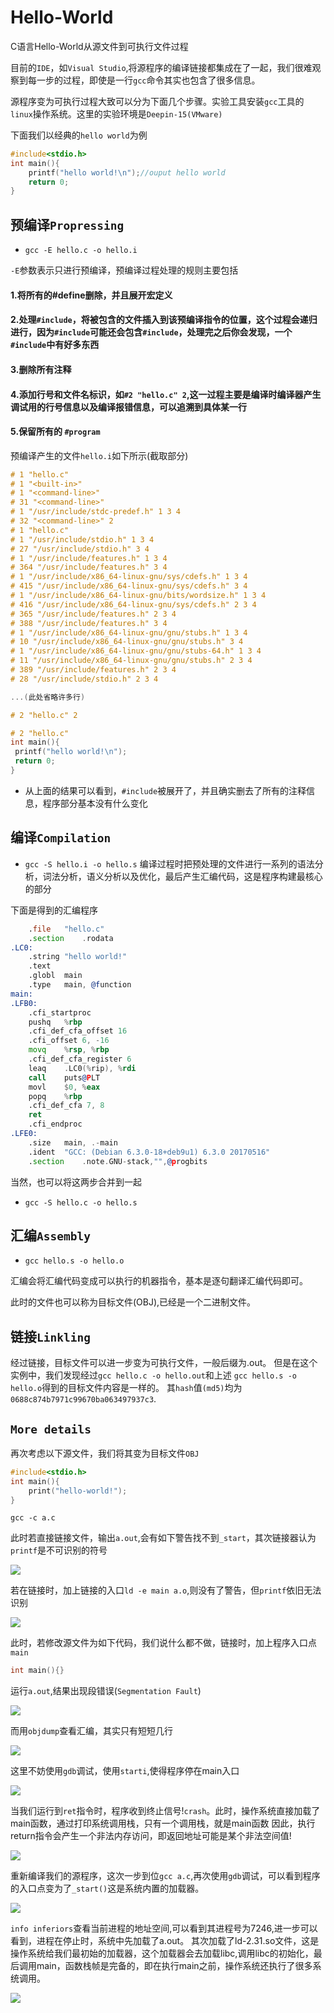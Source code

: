 # Hello-World
C语言Hello-World从源文件到可执行文件过程

目前的`IDE`，如`Visual Studio`,将源程序的编译链接都集成在了一起，我们很难观察到每一步的过程，即使是一行`gcc`命令其实也包含了很多信息。

源程序变为可执行过程大致可以分为下面几个步骤。实验工具安装`gcc`工具的`linux`操作系统。这里的实验环境是`Deepin-15(VMware)`

下面我们以经典的`hello world`为例
```C
#include<stdio.h>
int main(){
	printf("hello world!\n");//ouput hello world
	return 0;
}
```
## 预编译`Propressing`
* `gcc -E hello.c -o hello.i`

`-E`参数表示只进行预编译，预编译过程处理的规则主要包括
#### 1.将所有的#define删除，并且展开宏定义
#### 2.处理`#include`，将被包含的文件插入到该预编译指令的位置，这个过程会递归进行，因为`#include`可能还会包含`#include`，处理完之后你会发现，一个`#include`中有好多东西
#### 3.删除所有注释
#### 4.添加行号和文件名标识，如`#2 "hello.c" 2`,这一过程主要是编译时编译器产生调试用的行号信息以及编译报错信息，可以追溯到具体某一行
#### 5.保留所有的 `#program`
预编译产生的文件`hello.i`如下所示(截取部分)
```C
# 1 "hello.c"
# 1 "<built-in>"
# 1 "<command-line>"
# 31 "<command-line>"
# 1 "/usr/include/stdc-predef.h" 1 3 4
# 32 "<command-line>" 2
# 1 "hello.c"
# 1 "/usr/include/stdio.h" 1 3 4
# 27 "/usr/include/stdio.h" 3 4
# 1 "/usr/include/features.h" 1 3 4
# 364 "/usr/include/features.h" 3 4
# 1 "/usr/include/x86_64-linux-gnu/sys/cdefs.h" 1 3 4
# 415 "/usr/include/x86_64-linux-gnu/sys/cdefs.h" 3 4
# 1 "/usr/include/x86_64-linux-gnu/bits/wordsize.h" 1 3 4
# 416 "/usr/include/x86_64-linux-gnu/sys/cdefs.h" 2 3 4
# 365 "/usr/include/features.h" 2 3 4
# 388 "/usr/include/features.h" 3 4
# 1 "/usr/include/x86_64-linux-gnu/gnu/stubs.h" 1 3 4
# 10 "/usr/include/x86_64-linux-gnu/gnu/stubs.h" 3 4
# 1 "/usr/include/x86_64-linux-gnu/gnu/stubs-64.h" 1 3 4
# 11 "/usr/include/x86_64-linux-gnu/gnu/stubs.h" 2 3 4
# 389 "/usr/include/features.h" 2 3 4
# 28 "/usr/include/stdio.h" 2 3 4

...(此处省略许多行)

# 2 "hello.c" 2

# 2 "hello.c"
int main(){
 printf("hello world!\n");
 return 0;
}

```
* 从上面的结果可以看到，`#include`被展开了，并且确实删去了所有的注释信息，程序部分基本没有什么变化
## 编译`Compilation`

* `gcc -S hello.i -o hello.s`
编译过程时把预处理的文件进行一系列的语法分析，词法分析，语义分析以及优化，最后产生汇编代码，这是程序构建最核心的部分

下面是得到的汇编程序
```asm
	.file	"hello.c"
	.section	.rodata
.LC0:
	.string	"hello world!"
	.text
	.globl	main
	.type	main, @function
main:
.LFB0:
	.cfi_startproc
	pushq	%rbp
	.cfi_def_cfa_offset 16
	.cfi_offset 6, -16
	movq	%rsp, %rbp
	.cfi_def_cfa_register 6
	leaq	.LC0(%rip), %rdi
	call	puts@PLT
	movl	$0, %eax
	popq	%rbp
	.cfi_def_cfa 7, 8
	ret
	.cfi_endproc
.LFE0:
	.size	main, .-main
	.ident	"GCC: (Debian 6.3.0-18+deb9u1) 6.3.0 20170516"
	.section	.note.GNU-stack,"",@progbits
```
当然，也可以将这两步合并到一起
*  `gcc -S hello.c -o hello.s`
## 汇编`Assembly`
* `gcc hello.s -o hello.o`

汇编会将汇编代码变成可以执行的机器指令，基本是逐句翻译汇编代码即可。

此时的文件也可以称为目标文件(OBJ),已经是一个二进制文件。

## 链接`Linkling`
经过链接，目标文件可以进一步变为可执行文件，一般后缀为.out。
但是在这个实例中，我们发现经过`gcc hello.c -o hello.out`和上述 `gcc hello.s -o hello.o`得到的目标文件内容是一样的。
其`hash`值`(md5)`均为`0688c874b7971c99670ba063497937c3`.

## `More details`
再次考虑以下源文件，我们将其变为目标文件`OBJ`
```C
#include<stdio.h>
int main(){
	print("hello-world!");
}
```
```
gcc -c a.c
```
此时若直接链接文件，输出`a.out`,会有如下警告找不到`_start`，其次链接器认为`printf`是不可识别的符号

![](https://github.com/djh-sudo/MISC/blob/main/hello-world/src/1.jpg)

若在链接时，加上链接的入口`ld -e main a.o`,则没有了警告，但`printf`依旧无法识别

![](https://github.com/djh-sudo/MISC/blob/main/hello-world/src/2.jpg)

此时，若修改源文件为如下代码，我们说什么都不做，链接时，加上程序入口点`main`
```C
int main(){}
```

运行`a.out`,结果出现段错误(`Segmentation Fault`)

![](https://github.com/djh-sudo/MISC/blob/main/hello-world/src/3.jpg)

而用`objdump`查看汇编，其实只有短短几行

![](https://github.com/djh-sudo/MISC/blob/main/hello-world/src/4.jpg)

这里不妨使用`gdb`调试，使用`starti`,使得程序停在main入口

![](https://github.com/djh-sudo/MISC/blob/main/hello-world/src/5.jpg)

当我们运行到`ret`指令时，程序收到终止信号!`crash`。此时，操作系统直接加载了main函数，通过打印系统调用栈，只有一个调用栈，就是main函数
因此，执行return指令会产生一个非法内存访问，即返回地址可能是某个非法空间值!

![](https://github.com/djh-sudo/MISC/blob/main/hello-world/src/6.jpg)

重新编译我们的源程序，这次一步到位`gcc a.c`,再次使用`gdb`调试，可以看到程序的入口点变为了`_start()`这是系统内置的加载器。

![](https://github.com/djh-sudo/MISC/blob/main/hello-world/src/7.jpg)

`info inferiors`查看当前进程的地址空间,可以看到其进程号为7246,进一步可以看到，进程在停止时，系统中先加载了a.out。
其次加载了ld-2.31.so文件，这是操作系统给我们最初始的加载器，这个加载器会去加载libc,调用libc的初始化，最后调用main，函数栈帧是完备的，即在执行main之前，操作系统还执行了很多系统调用。

![](https://github.com/djh-sudo/MISC/blob/main/hello-world/src/8.jpg)
